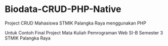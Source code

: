 # Biodata-CRUD-PHP-Native
Project CRUD Mahasiswa STMIK Palangka Raya menggunakan PHP

Untuk Contoh Final Project Mata Kuliah Pemrograman Web SI-B Semester 3 STMIK Palangka Raya

